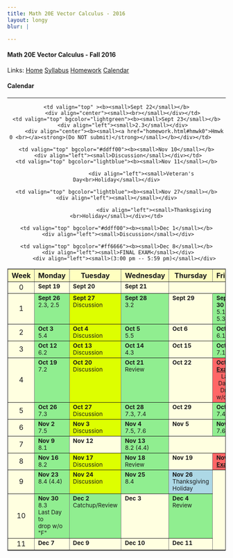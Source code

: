 ```yaml
---
title: Math 20E Vector Calculus - 2016
layout: longy
blur: |

---  
```

#### Math 20E Vector Calculus - Fall 2016  
  Links: [Home][math20eHome]    [Syllabus][math20eSyl]    [Homework][math20eHW]    [Calendar][math20eCal]
    
   [math20eHome]:http://thanghuynh.org/teaching/math20e_f16.html
   [math20eSyl]:http://thanghuynh.org/teaching/math20e_f16_syllabus.html  
   [math20eHW]:http://thanghuynh.org/teaching/math20e_f16_hw.html  
   [math20eCal]:http://thanghuynh.org/teaching/math20e_f16_cal.html  

#### Calendar    
---  



<center>           
<table bgcolor="#ffffe0" cellpadding="5" cellspacing="0" border="1">
<tbody>

<tr bgcolor="#ffffc0">
    <th width="10%">Week</th>
    <th width="18%">Monday</th>
    <th width="18%">Tuesday</th>
    <th width="18%">Wednesday</th>
    <th width="18%">Thursday</th>
    <th width="18%">Friday</th>
</tr>

<tr>
    <td align="center">0<br></td>
    <td valign="top" ><b><small>Sept 19</small></b>                <div align="left"><small></small></div>                </td>
    <td valign="top" ><b><small>Sept 20</small></b> <div align="left"><small></small></div>
</td>
    <td valign="top" ><b><small>Sept 21</small></b><div align="left"><small></small></div>
                	        <div align="center"><b><small></small></b></div>
                	        </td>
    
    <td valign="top" ><b><small>Sept 22</small></b>
        <div align="center"><small><br></small></div></td>
    <td valign="top" bgcolor="lightgreen"><b><small>Sept 23</small></b>
        <div align="left"><small>2.3</small></div>
         <div align="center"><b><small><a href="homework.html#hmwk0">Hmwk 0 <br></a><strong>(Do NOT submit)</strong></small></b></div></td>    
</tr>

<tr>
    <td align="center">1<br></td>
    <td valign="top" bgcolor="lightgreen"><b><small>Sept 26</small></b>                <div align="left"><small>2.3, 2.5</small></div>        
        </td>
    <td valign="top" bgcolor="#ddff00"><b><small>Sept 27</small></b> <div align="left"><small>Discussion</small></div>
</td>
    <td valign="top" bgcolor="lightgreen"><b><small>Sept 28</small></b><div align="left"><small>3.2</small></div>                	       
    </td>
    <td valign="top" ><b><small>Sept 29</small></b>
        <div align="center"><small><br></small></div></td>
    <td valign="top" bgcolor="lightgreen"><b><small>Sept 30</small></b>
        <div align="left"><small>5.1-5.3</small></div>
</td>
        </td>
</tr>

<tr>
    <td align="center">2<br></td>
    <td valign="top" bgcolor="lightgreen"><b><small>Oct 3</small></b>
        <div align="left"><small>5.4</small></div></td>
	<td valign="top" bgcolor="#ddff00"><b><small>Oct 4</small></b>
		 <div align="left"><small>Discussion</small></div> 
</td>
    <td valign="top" bgcolor="lightgreen"><b><small>Oct 5</small></b>
        <div align="left"><small>5.5</small></div>	      
    <td valign="top" ><b><small>Oct 6</small></b>
		<div align="left"><small></small></div></td>
    <td valign="top" bgcolor="lightgreen"><b><small>Oct 7</small></b>
        <div align="left"><small>6.1</small></div></td>
</tr>

<tr>
    <td align="center">3<br></td>
    <td valign="top" bgcolor="lightgreen"><b><small>Oct 12</small></b>
        <div align="left"><small>6.2</small></div></td>
	<td valign="top" bgcolor="#ddff00"><b><small>Oct 13</small></b>
	 <div align="left"><small>Discussion</small></div></td>
    <td valign="top" bgcolor="lightgreen"><b><small>Oct 14</small></b>
        <div align="left"><small>4.3</small></div>	       </td>
    <td valign="top" ><b><small>Oct 15</small></b>
		<div align="left"><small></small></div></td>
    <td valign="top" bgcolor="lightgreen"><b><small>Oct 16</small></b>
        <div align="left"><small>7.1</small></div></td>
</tr>

<tr>
    <td align="center">4<br></td>
    <td valign="top" bgcolor="lightgreen"><b><small>Oct 19</small></b>
        <div align="left"><small>7.2</small></div></td>
	<td valign="top" bgcolor="#ddff00"><b><small>Oct 20</small></b> 
	 <div align="left"><small>Discussion</small></div></td>
    <td valign="top" bgcolor="lightgreen"><b><small>Oct 21</small></b>
        <div align="left"><small>Review</small></div>	       </td>
    <td valign="top" ><b><small>Oct 22</small></b>
		<div align="left"><small></small></div></td>
    <td valign="top" bgcolor="#ff6666"><b><small>Oct 23</small></b>
        <div align="center"><small><a href="homework.html#exam1"><strong>Exam 1</strong></a></small></div>
            <div align="center"><small>Last Day to<br>Drop w/o 'W'</small></div>
</td>
</tr>

<tr>
    <td align="center">5<br></td>
    <td valign="top" bgcolor="lightgreen"><b><small>Oct 26</small></b>
        <div align="left"><small>7.3</small></div></td>
	<td valign="top" bgcolor="#ddff00"><b><small>Oct 27</small></b>
	 <div align="left"><small>Discussion</small></div></td>
    <td valign="top" bgcolor="lightgreen"><b><small>Oct 28</small></b>
<div align="left"><small>7.3, 7.4</small></div></td>	       </td>
	<td valign="top" ><b><small>Oct 29</small></b>
		<div align="left"><small></small></div></td>
    <td valign="top" bgcolor="lightgreen"><b><small>Oct 30</small></b>
        <div align="center"><b><small></small></b></div>
        <div align="left"><small>7.4</small></div></td>
</td>
</tr>

<tr>
    <td align="center">6<br></td>
    <td valign="top" bgcolor="lightgreen"><b><small>Nov 2</small></b>
        <div align="left"><small>7.5</small></div></td>
	<td valign="top" bgcolor="#ddff00"><b><small>Nov 3</small></b> 
	 <div align="left"><small>Discussion</small></div>
	       <!--div align="center"><b><small><a href="homework.html#hmwk5">Hmwk 5 Due</a></small></b></div>-->
	       </td>
    <td valign="top" bgcolor="lightgreen"><b><small>Nov 4</small></b>
        <div align="left"><small>7.5, 7.6</small></div></td>
    <td valign="top" ><b><small>Nov 5</small></b>
		<div align="left"><small></small></div></td>
    <td valign="top" bgcolor="lightgreen"><b><small>Nov 6</small></b>
        <div align="left"><small>7.6</small></div></td>
</tr>

<tr>
    <td align="center">7<br></td>
    <td valign="top" bgcolor="lightgreen"><b><small>Nov 9</small></b>
        <div align="left"><small>8.1</small></div></td>

	<td valign="top" bgcolor="#ddff00"><b><small>Nov 10</small></b>
	 <div align="left"><small>Discussion</small></div></td>
    <td valign="top" bgcolor="lightblue"><b><small>Nov 11</small></b>

                    <div align="left"><small>Veteran's Day<br>Holiday</small></div>
</td>
    <td valign="top" ><b><small>Nov 12</small></b>
		<div align="left"><small></small></div></td>
    <td valign="top" bgcolor="lightgreen"><b><small>Nov 13</small></b>
        <div align="left"><small>8.2 (4.4)</small></div></td>
</tr>

<tr>
    <td align="center">8<br></td>
    <td valign="top" bgcolor="lightgreen"><b><small>Nov 16</small></b>
        <div align="left"><small>8.2</small></div></td>
    <td valign="top" bgcolor="#ddff00"><b><small>Nov 17</small></b>
     <div align="left"><small>Discussion</small></div>
    	        <!--div align="center"><b><small><a href="homework.html#hmwk7">Hmwk 7 Due</a></small></b></div>-->
    	        </td>
    <td valign="top" bgcolor="lightgreen"><b><small>Nov 18</small></b>
        <div align="left"><small>Review</small></div></td>
    <td valign="top" ><b><small>Nov 19</small></b>
        <div align="left"><small></small></div></b></td>
    <td valign="top" bgcolor="#ff6666"><b><small>Nov 20</small></b>
        <div align="center"><b><small><a href="homework.html#exam1">Exam 2</a></small></b></div></td></td>
</tr>

<tr>
    <td align="center">9<br></td>
    <td valign="top" bgcolor="lightgreen"><b><small>Nov 23</small></b>
        <div align="left"><small>8.4 (4.4)</small></div></td>
    <td valign="top" bgcolor="#ddff00"><b><small>Nov 24</small></b>
     <div align="left"><small>Discussion</small></div>
</td>
    <td valign="top" bgcolor="lightgreen"><b><small>Nov 25</small></b>
    <div align="left"><small>8.4</small></div>
	<td valign="top" bgcolor="lightblue"><b><small>Nov 26</small></b>
		            <div align="left"><small>Thanksgiving <br>Holiday</small></div>
		<div align="left"><small></small></div></td>

    <td valign="top" bgcolor="lightblue"><b><small>Nov 27</small></b>
    <div align="left"><small></small></div>

    	 		            <div align="left"><small>Thanksgiving <br>Holiday</small></div></td>
</td>
</tr>

<tr>
    <td align="center">10<br></td>
    <td valign="top" bgcolor="lightgreen"><b><small>Nov 30</small></b>
        <div align="left"><small>8.3 </small></div>
            	 <div align="left"><small>Last Day to <br>drop w/o "F"</small></div></td>
        
	<td valign="top" bgcolor="#ddff00"><b><small>Dec 1</small></b>
	 <div align="left"><small>Discussion</small></div>
</td>
    <td valign="top" bgcolor="lightgreen"><b><small>Dec 2</small></b>
        <div align="left"><small>Catchup/Review</small></div>	    	     </td>
    <td valign="top" ><b><small>Dec 3</small></b>
        <div align="center"><small></`small></div></b></td>
    <td valign="top" bgcolor="lightgreen"><b><small>Dec 4</small></b>
        <div align="left"><small>Review</small></div></b></td>
</tr>

<tr>
    <td align="center">11<br></td>
    <td valign="top" ><b><small>Dec 7</small></b></td>
        
	<td valign="top" bgcolor="#ff6666"><b><small>Dec 8</small></b>
	 <div align="left"><small>FINAL EXAM</small></div>
	 	 <div align="left"><small>(3:00 pm -- 5:59 pm)</small></div>
</td>
    <td valign="top" bgcolor=""><b><small>Dec 9</small></b>
        <div align="left"><small></small></div>	    	       </td>
    <td valign="top" ><b><small>Dec 10</small></b>
        <div align="center"><small></small></div></b></td>
    <td valign="top" bgcolor=""><b><small>Dec 11</small></b>
        <div align="left"><small></small></div></b></td>
</tr>

</tbody>           
</table>
</center>




